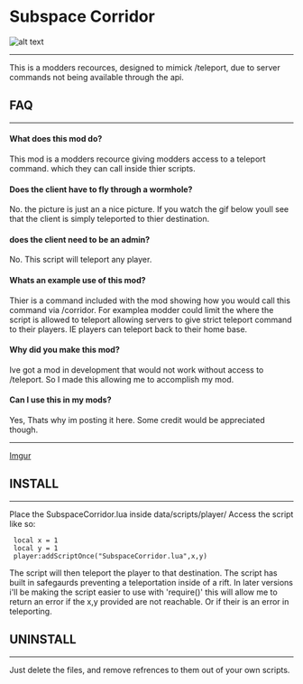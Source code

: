# Subspace Corridor

![alt text](http://imgur.com/QjimETA.png)
___
This is a modders recources, designed to mimick /teleport, due to server commands not being available through the api.


## FAQ
___
#### What does this mod do?
   This mod is a modders recource giving modders access to a teleport command. which they can call inside thier scripts.
            
#### Does the client have to fly through a wormhole?
   No. the picture is just an a nice picture. If you watch the gif below youll see that the client is simply teleported to thier destination.
   
#### does the client need to be an admin?
   No. This script will teleport any player.
   
#### Whats an example use of this mod?
   Thier is a command included with the mod showing how you would call this command via /corridor. For examplea modder could limit the where the script is allowed to teleport allowing servers to give strict teleport command to their players. IE players can teleport back to their home base.
   
#### Why did you make this mod?
   Ive got a mod in development that would not work without access to /teleport. So I made this allowing me to accomplish my mod.
   
#### Can I use this in my mods?
   Yes, Thats why im posting it here. Some credit would be appreciated though.
___   

[Imgur](http://i.imgur.com/crwVmq9.gifv)



## INSTALL
___
Place the SubspaceCorridor.lua inside data/scripts/player/
Access the script like so: 
     
     local x = 1
     local y = 1
     player:addScriptOnce("SubspaceCorridor.lua",x,y)
     
The script will then teleport the player to that destination.
The script has built in safegaurds preventing a teleportation inside of a rift.
In later versions i'll be making the script easier to use with 'require()' this will allow me to return an error if the x,y provided are not reachable. Or if their is an error in teleporting.

## UNINSTALL
___
Just delete the files, and remove refrences to them out of your own scripts.

